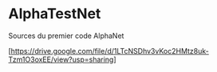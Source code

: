 # AlphaTestNet
Sources du premier code AlphaNet


[https://drive.google.com/file/d/1LTcNSDhv3vKoc2HMtz8uk-Tzm1O3oxEE/view?usp=sharing]
